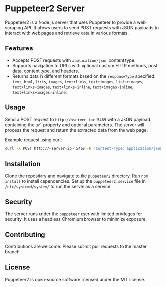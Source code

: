 # Puppeteer2 Server

Puppeteer2 is a Node.js server that uses Puppeteer to provide a web scraping API. It allows users to send POST requests with JSON payloads to interact with web pages and retrieve data in various formats.

## Features

- Accepts POST requests with `application/json` content type.
- Supports navigation to URLs with optional custom HTTP methods, post data, content type, and headers.
- Returns data in different formats based on the `responseType` specified: `text`, `html`, `links`, `images`, `text+links`, `text+images`, `links+images`, `text+links+images`, `text+links-inline`, `text+images-inline`, `text+links+images-inline`.

## Usage

Send a POST request to `http://<server-ip>:5469` with a JSON payload containing the `url` property and optional parameters. The server will process the request and return the extracted data from the web page.

Example request using curl:
```bash
curl -X POST http://<server-ip>:5469 -H "Content-Type: application/json" -d '{"url": "https://example.com", "responseType": "text"}'
```

## Installation

Clone the repository and navigate to the `puppeteer2` directory. Run `npm install` to install dependencies. Set up the `puppeteer2.service` file in `/etc/systemd/system/` to run the server as a service.

## Security

The server runs under the `puppeteer` user with limited privileges for security. It uses a headless Chromium browser to minimize exposure.

## Contributing

Contributions are welcome. Please submit pull requests to the master branch.

## License

Puppeteer2 is open-source software licensed under the MIT license.